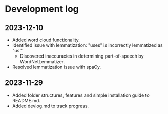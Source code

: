 # Development log

## 2023-12-10
- Added word cloud functionality.
- Identified issue with lemmatization: "uses" is incorrectly lemmatized as "us."
  - Discovered inaccuracies in determining part-of-speech by WordNetLemmatizer.
- Resolved lemmatization issue with spaCy.


## 2023-11-29
- Added folder structures, features and simple installation guide to README.md.
- Added devlog.md to track progress.